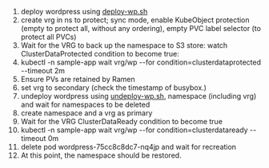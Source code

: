 1. deploy wordpress using [deploy-wp.sh](deploy-wp.sh)
2. create vrg in ns to protect; sync mode, enable KubeObject protection (empty to protect all, without any ordering), empty PVC label selector (to protect all PVCs)
3. Wait for the VRG to back up the namespace to S3 store: watch ClusterDataProtected condition to become true:
4. kubectl -n sample-app wait vrg/wp --for condition=clusterdataprotected --timeout 2m
5. Ensure PVs are retained by Ramen
6. set vrg to secondary (check the timestamp of busybox.)
7. undeploy wordpress using [undeploy-wp.sh](undeploy-wp.sh), namespace (including vrg) and wait for namespaces to be deleted
8. create namespace and a vrg as primary 
9. Wait for the VRG ClusterDataReady condition to become true
10. kubectl -n sample-app wait vrg/wp --for condition=clusterdataready --timeout 0m
11. delete pod wordpress-75cc8c8dc7-nq4jp and wait for recreation
12. At this point, the namespace should be restored. 
